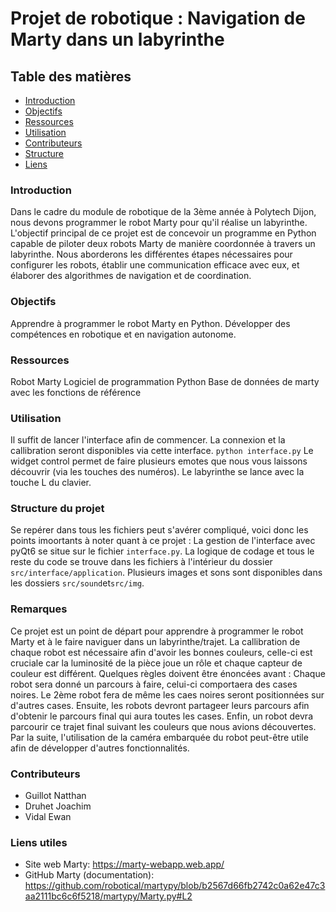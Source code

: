 # Projet de robotique : Navigation de Marty dans un labyrinthe

## Table des matières

* [Introduction](#Introduction)
* [Objectifs](#Objectifs)
* [Ressources](#Ressources)
* [Utilisation](#Utilisation)
* [Contributeurs](#Contributeurs)
* [Structure](#Structure)
* [Liens](#Liens)

### **Introduction**

Dans le cadre du module de robotique de la 3ème année à Polytech Dijon, nous devons programmer le robot Marty pour qu'il réalise un labyrinthe. L'objectif principal de ce projet est de concevoir un programme en Python capable de piloter deux robots Marty de manière coordonnée à travers un labyrinthe. Nous aborderons les différentes étapes nécessaires pour configurer les robots, établir une communication efficace avec eux, et élaborer des algorithmes de navigation et de coordination. 

### **Objectifs**

 Apprendre à programmer le robot Marty en Python.
 Développer des compétences en robotique et en navigation autonome.

### **Ressources**

 Robot Marty
 Logiciel de programmation Python
 Base de données de marty avec les fonctions de référence

 ### **Utilisation**

Il suffit de lancer l'interface afin de commencer. La connexion et la callibration seront disponibles via cette interface. 
 ```python interface.py```
 Le widget control permet de faire plusieurs emotes que nous vous laissons découvrir (via les touches des numéros).
 Le labyrinthe se lance avec la touche L du clavier.

### **Structure du projet**

 Se repérer dans tous les fichiers peut s'avérer compliqué, voici donc les points imoortants à noter quant à ce projet : 
 La gestion de l'interface avec pyQt6 se situe sur le fichier ```interface.py```.
 La logique de codage et tous le reste du code se trouve dans les fichiers à l'intérieur du dossier ```src/interface/application```.
 Plusieurs images et sons sont disponibles dans les dossiers ```src/sound```et```src/img```.

### **Remarques**

 Ce projet est un point de départ pour apprendre à programmer le robot Marty et à le faire naviguer dans un labyrinthe/trajet.
 La callibration de chaque robot est nécessaire afin d'avoir les bonnes couleurs, celle-ci est cruciale car la luminosité de la pièce joue un rôle et chaque capteur de couleur est différent.
 Quelques règles doivent être énoncées avant : Chaque robot sera donné un parcours à faire, celui-ci comportaera des cases noires. Le 2ème robot fera de même les caes noires seront positionnées sur d'autres cases.
 Ensuite, les robots devront partageer leurs parcours afin d'obtenir le parcours final qui aura toutes les cases. 
 Enfin, un robot devra parcourir ce trajet final suivant les couleurs que nous avions découvertes.
 Par la suite, l'utilisation de la caméra embarquée du robot peut-être utile afin de développer d'autres fonctionnalités.

### **Contributeurs**

- Guillot Natthan
- Druhet Joachim
- Vidal Ewan

### **Liens utiles**

 - Site web Marty: https://marty-webapp.web.app/
 - GitHub Marty (documentation): https://github.com/robotical/martypy/blob/b2567d66fb2742c0a62e47c3aa2111bc6c6f5218/martypy/Marty.py#L2
